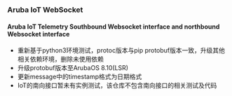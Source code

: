 ### Aruba IoT WebSocket
#### Aruba IoT Telemetry Southbound Websocket interface and northbound Websocket interface
- 重新基于python3环境测试，protoc版本与pip protobuf版本一致，升级其他相关依赖环境，删除未使用依赖
- 升级protobuf版本至ArubaOS 8.10(LSR)
- 更新message中的timestamp格式为日期格式
- IoT的南向接口暂未有实例测试，该仓库不包含南向接口的相关测试及代码
